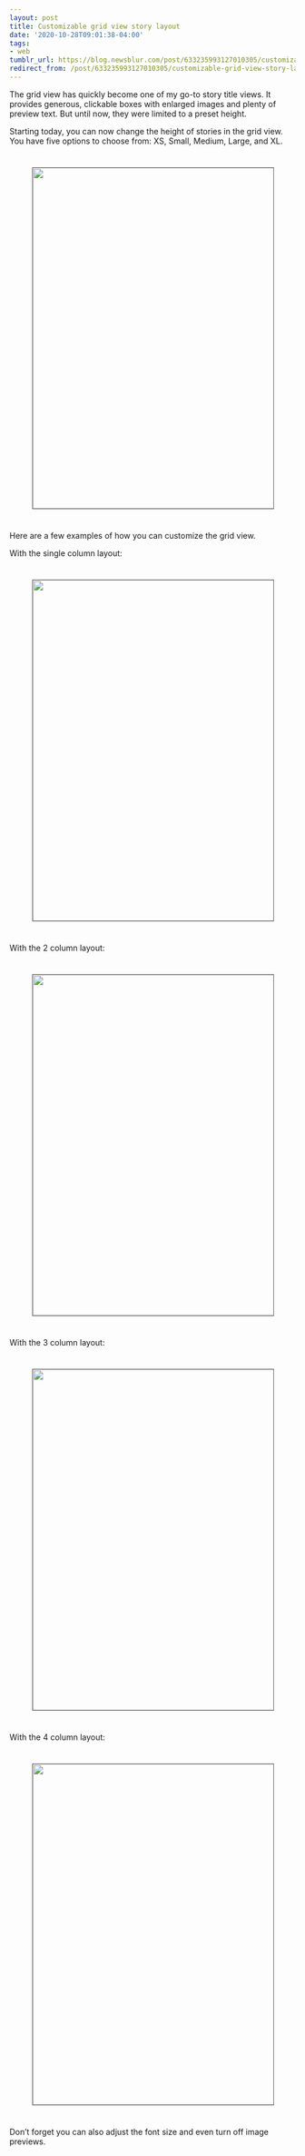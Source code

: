 ```yaml
---
layout: post
title: Customizable grid view story layout
date: '2020-10-28T09:01:38-04:00'
tags:
- web
tumblr_url: https://blog.newsblur.com/post/633235993127010305/customizable-grid-view-story-layout
redirect_from: /post/633235993127010305/customizable-grid-view-story-layout
---
```

The grid view has quickly become one of my go-to story title views. It provides generous, clickable boxes with enlarged images and plenty of preview text. But until now, they were limited to a preset height.

Starting today, you can now change the height of stories in the grid view. You have five options to choose from: XS, Small, Medium, Large, and XL.

<figure class="tmblr-full" data-orig-height="761" data-orig-width="1000" data-orig-src="https://s3.us-east-1.amazonaws.com/static.newsblur.com/blog/grid_height_style.png"><img src="https://64.media.tumblr.com/1e6c9d1e37b2926e7cb773a60f769223/79640c04843116fe-93/s540x810/a3f1eb598274ca5c97ba5a2a34912495b7687228.png" width="600" style="width:600px;margin: 24px auto; border: 1px solid #606060" data-orig-height="761" data-orig-width="1000" data-orig-src="https://s3.us-east-1.amazonaws.com/static.newsblur.com/blog/grid_height_style.png"></figure>

Here are a few examples of how you can customize the grid view.

With the single column layout:

<figure class="tmblr-full" data-orig-height="966" data-orig-width="1000" data-orig-src="https://s3.us-east-1.amazonaws.com/static.newsblur.com/blog/grid_height_1.png"><img src="https://64.media.tumblr.com/c0c765c8c7c44a23c80e893a4fdcb439/79640c04843116fe-35/s540x810/37dc67b2552d8180fd8b287d4b1c3a4b6451b050.png" width="600" style="width:600px;margin: 24px auto; border: 1px solid #606060" data-orig-height="966" data-orig-width="1000" data-orig-src="https://s3.us-east-1.amazonaws.com/static.newsblur.com/blog/grid_height_1.png"></figure>

With the 2 column layout:

<figure class="tmblr-full" data-orig-height="938" data-orig-width="1000" data-orig-src="https://s3.us-east-1.amazonaws.com/static.newsblur.com/blog/grid_height_2.png"><img src="https://64.media.tumblr.com/824e27ea030420a7b468ce0b60bc3f81/79640c04843116fe-4a/s540x810/20d26e181fa00a27611112e9bd33f8d3eba44776.png" width="600" style="width:600px;margin: 24px auto; border: 1px solid #606060" data-orig-height="938" data-orig-width="1000" data-orig-src="https://s3.us-east-1.amazonaws.com/static.newsblur.com/blog/grid_height_2.png"></figure>

With the 3 column layout:

<figure class="tmblr-full" data-orig-height="715" data-orig-width="1000" data-orig-src="https://s3.us-east-1.amazonaws.com/static.newsblur.com/blog/grid_height_3.png"><img src="https://64.media.tumblr.com/13fa9130abff70500f252194b9028ec0/79640c04843116fe-f3/s540x810/efa896c40840ada064e986024c05113fb874393a.png" width="600" style="width:600px;margin: 24px auto; border: 1px solid #606060" data-orig-height="715" data-orig-width="1000" data-orig-src="https://s3.us-east-1.amazonaws.com/static.newsblur.com/blog/grid_height_3.png"></figure>

With the 4 column layout:

<figure class="tmblr-full" data-orig-height="957" data-orig-width="1000" data-orig-src="https://s3.us-east-1.amazonaws.com/static.newsblur.com/blog/grid_height_4.png"><img src="https://64.media.tumblr.com/b150715ab5023065fb9de8c21ee03e0f/79640c04843116fe-9e/s540x810/346df24a2626ee41665e91821c8d8b3ea42929b2.png" width="600" style="width:600px;margin: 24px auto; border: 1px solid #606060" data-orig-height="957" data-orig-width="1000" data-orig-src="https://s3.us-east-1.amazonaws.com/static.newsblur.com/blog/grid_height_4.png"></figure>

Don’t forget you can also adjust the font size and even turn off image previews.

